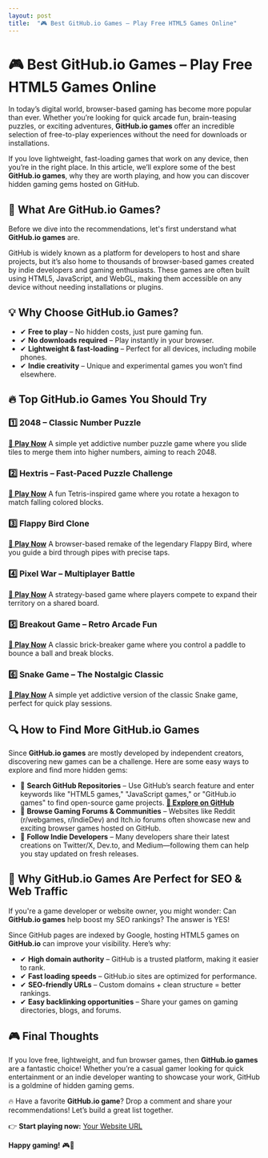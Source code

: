 ```yaml
---
layout: post
title:  "🎮 Best GitHub.io Games – Play Free HTML5 Games Online"
---
```


# 🎮 Best GitHub.io Games – Play Free HTML5 Games Online

In today’s digital world, browser-based gaming has become more popular than ever. Whether you’re looking for quick arcade fun, brain-teasing puzzles, or exciting adventures, **GitHub.io games** offer an incredible selection of free-to-play experiences without the need for downloads or installations.

If you love lightweight, fast-loading games that work on any device, then you’re in the right place. In this article, we’ll explore some of the best **GitHub.io games**, why they are worth playing, and how you can discover hidden gaming gems hosted on GitHub.

## 🎯 What Are GitHub.io Games?

Before we dive into the recommendations, let's first understand what **GitHub.io games** are.

GitHub is widely known as a platform for developers to host and share projects, but it’s also home to thousands of browser-based games created by indie developers and gaming enthusiasts. These games are often built using HTML5, JavaScript, and WebGL, making them accessible on any device without needing installations or plugins.

## 💡 Why Choose GitHub.io Games?

- ✔ **Free to play** – No hidden costs, just pure gaming fun.
- ✔ **No downloads required** – Play instantly in your browser.
- ✔ **Lightweight & fast-loading** – Perfect for all devices, including mobile phones.
- ✔ **Indie creativity** – Unique and experimental games you won’t find elsewhere.

## 🔥 Top GitHub.io Games You Should Try

### 1️⃣ 2048 – Classic Number Puzzle
**[🔗 Play Now](#)**
A simple yet addictive number puzzle game where you slide tiles to merge them into higher numbers, aiming to reach 2048.

### 2️⃣ Hextris – Fast-Paced Puzzle Challenge
**[🔗 Play Now](#)**
A fun Tetris-inspired game where you rotate a hexagon to match falling colored blocks.

### 3️⃣ Flappy Bird Clone
**[🔗 Play Now](#)**
A browser-based remake of the legendary Flappy Bird, where you guide a bird through pipes with precise taps.

### 4️⃣ Pixel War – Multiplayer Battle
**[🔗 Play Now](#)**
A strategy-based game where players compete to expand their territory on a shared board.

### 5️⃣ Breakout Game – Retro Arcade Fun
**[🔗 Play Now](#)**
A classic brick-breaker game where you control a paddle to bounce a ball and break blocks.

### 6️⃣ Snake Game – The Nostalgic Classic
**[🔗 Play Now](#)**
A simple yet addictive version of the classic Snake game, perfect for quick play sessions.

## 🔍 How to Find More GitHub.io Games

Since **GitHub.io games** are mostly developed by independent creators, discovering new games can be a challenge. Here are some easy ways to explore and find more hidden gems:

- 🔹 **Search GitHub Repositories** – Use GitHub’s search feature and enter keywords like "HTML5 games," "JavaScript games," or "GitHub.io games" to find open-source game projects. **[🔗 Explore on GitHub](https://github.com/topics/game)**
- 🔹 **Browse Gaming Forums & Communities** – Websites like Reddit (r/webgames, r/IndieDev) and Itch.io forums often showcase new and exciting browser games hosted on GitHub.
- 🔹 **Follow Indie Developers** – Many developers share their latest creations on Twitter/X, Dev.to, and Medium—following them can help you stay updated on fresh releases.

## 🚀 Why GitHub.io Games Are Perfect for SEO & Web Traffic

If you're a game developer or website owner, you might wonder: Can **GitHub.io games** help boost my SEO rankings? The answer is YES!

Since GitHub pages are indexed by Google, hosting HTML5 games on **GitHub.io** can improve your visibility. Here’s why:

- ✔ **High domain authority** – GitHub is a trusted platform, making it easier to rank.
- ✔ **Fast loading speeds** – GitHub.io sites are optimized for performance.
- ✔ **SEO-friendly URLs** – Custom domains + clean structure = better rankings.
- ✔ **Easy backlinking opportunities** – Share your games on gaming directories, blogs, and forums.

## 🎮 Final Thoughts

If you love free, lightweight, and fun browser games, then **GitHub.io games** are a fantastic choice! Whether you’re a casual gamer looking for quick entertainment or an indie developer wanting to showcase your work, GitHub is a goldmine of hidden gaming gems.

🔥 Have a favorite **GitHub.io game**? Drop a comment and share your recommendations! Let’s build a great list together.

👉 **Start playing now:** [Your Website URL](https://yourgithubusername.github.io/)

**Happy gaming!** 🎮🚀
